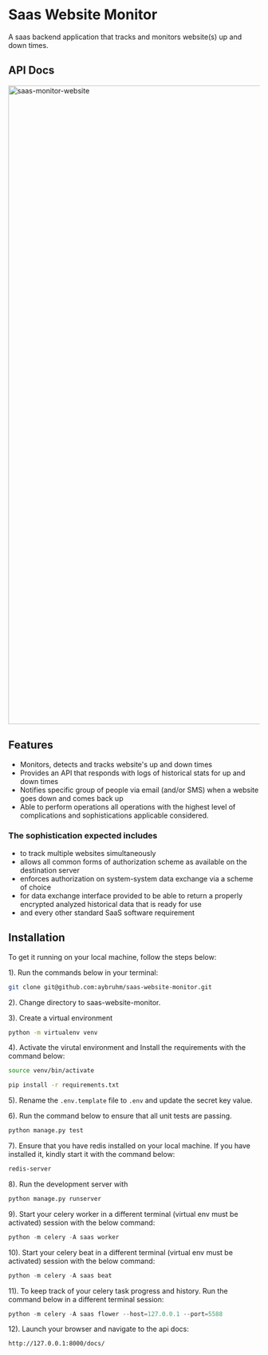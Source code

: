 # Saas Website Monitor

A saas backend application that tracks and monitors website(s) up and down times.

## API Docs

<img width="1280" alt="saas-monitor-website" src="https://user-images.githubusercontent.com/55067204/212466106-399906fa-7795-4773-81d9-c660cb8d63f5.png">

## Features

- Monitors, detects and tracks website's up and down times
- Provides an API that responds with logs of historical stats for up and down times
- Notifies specific group of people via email (and/or SMS) when a website goes down and comes back up
- Able to perform operations all operations with the highest level of complications and sophistications applicable considered.

### The sophistication expected includes

- to track multiple websites simultaneously
- allows all common forms of authorization scheme as available on the destination server
- enforces authorization on system-system data exchange via a scheme of choice
- for data exchange interface provided to be able to return a properly encrypted analyzed historical data that is ready for use
- and every other standard SaaS software requirement

## Installation

To get it running on your local machine, follow the steps below:

1). Run the commands below in your terminal:

```bash
git clone git@github.com:aybruhm/saas-website-monitor.git
```

2). Change directory to saas-website-monitor.

3). Create a virtual environment

```bash
python -m virtualenv venv
```

4). Activate the virutal environment and Install the requirements with the command below:

```bash
source venv/bin/activate
```

```bash
pip install -r requirements.txt
```

5). Rename the `.env.template` file to `.env` and update the secret key value.

6). Run the command below to ensure that all unit tests are passing.

```python
python manage.py test
```

7). Ensure that you have redis installed on your local machine. If you have installed it, kindly start it with the command below:

```bash
redis-server
```

8). Run the development server with

```bash
python manage.py runserver
```

9). Start your celery worker in a different terminal (virtual env must be activated) session with the below command:

```python
python -m celery -A saas worker
```

10). Start your celery beat in a different terminal (virtual env must be activated) session with the below command:

```python
python -m celery -A saas beat
```

11). To keep track of your celery task progress and history. Run the command below in a different terminal session:

```python
python -m celery -A saas flower --host=127.0.0.1 --port=5588
```

12). Launch your browser and navigate to the api docs:

```http
http://127.0.0.1:8000/docs/
```
